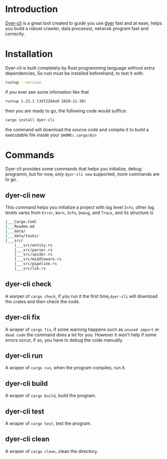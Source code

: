 # Introduction
[Dyer-cli] is a great tool created to guide you use [dyer] fast and at ease, helps you build a robust crawler, data processor, netwrok program fast and correctly.

[Dyer-cli]: https://github.com/HomelyGuy/dyer-cli
[dyer]: https://github.com/HomelyGuy/dyer

# Installation
Dyer-cli is built completely by Rust programming language without extra dependencies, So rust must be installed beforehand, to test it with:
```bash
rustup --version
```
if you ever see some infomation like that
```bash
rustup 1.23.1 (3df2264a9 2020-11-30)
```	
then you are ready to go, the following code would suffice.
```bash
cargo install dyer-cli
```
the command will download the source code and complie it to build a executable file inside your `$HOME/.cargo/bin`

# Commands
Dyer-cli provides some commands that helps you initialize, debug programm, but for now, only `dyer-cli new` supported, more commands are to go.

## dyer-cli new
This command helps you initialize a project with log level `Info`, other log levels vares from `Error`, `Warn`, `Info`, `Debug`, and `Trace`, and its structure is
```bash
|___Cargo.toml
|___Readme.md
|___data/
|___data/tasks/
|___src/
    |___src/entity.rs
    |___src/parser.rs
    |___src/spider.rs
    |___src/middleware.rs
    |___src/pipeline.rs
    |___src/lib.rs
```
## dyer-cli check
A warper of `cargo check`, if you run it the first time,`dyer-cli` will download the crates and then check the code. 

## dyer-cli fix
A wraper of `cargo fix`,  if some warning happens such as `unused import` or `dead code` the command does a lot for you. However it won't help if some errors occur, if so, you have to debug the code manually.

## dyer-cli run
A wraper of `cargo run`, when the program compiles, run it.

## dyer-cli build
A wraper of `cargo build`,   build the program.

## dyer-cli test
A wraper of `cargo test`,   test the program.

## dyer-cli clean
A wraper of `cargo clean`,   clean the directory.
